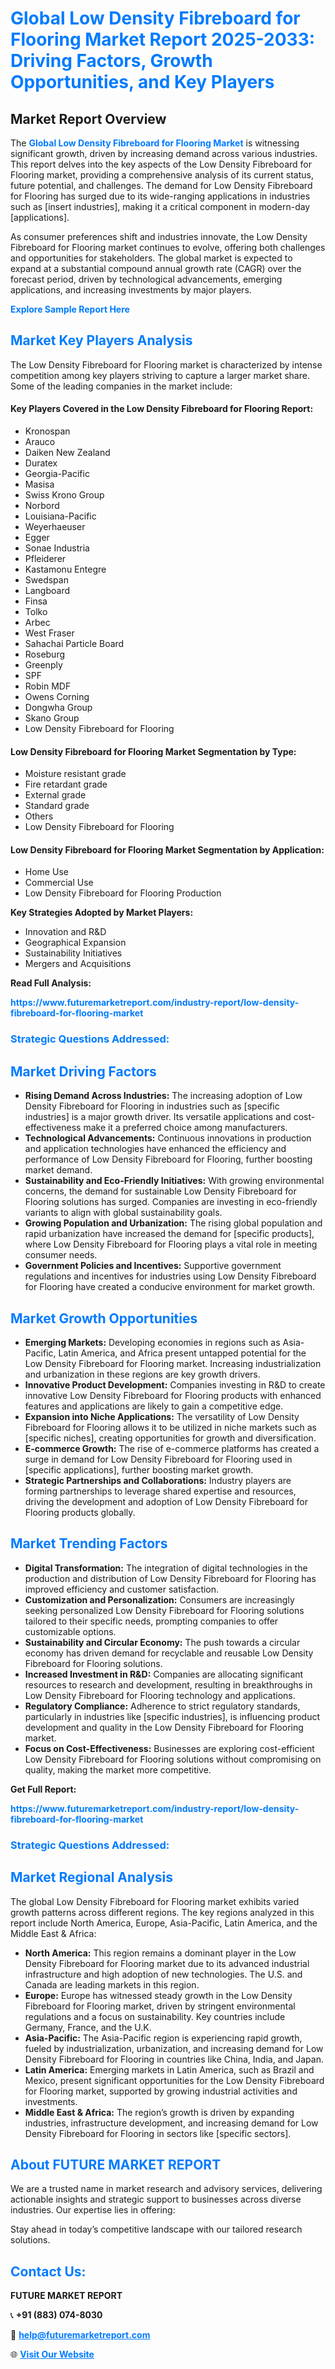 <h1 style="color: #007BFF;">Global Low Density Fibreboard for Flooring Market Report 2025-2033: Driving Factors, Growth Opportunities, and Key Players</h1>

<section id="overview">
<h2>Market Report Overview</h2>
<p>The <a href="https://www.futuremarketreport.com/industry-report/low-density-fibreboard-for-flooring-market" style="color: #007BFF; text-decoration: none;"><strong>Global Low Density Fibreboard for Flooring Market</strong></a> is witnessing significant growth, driven by increasing demand across various industries. This report delves into the key aspects of the Low Density Fibreboard for Flooring market, providing a comprehensive analysis of its current status, future potential, and challenges. The demand for Low Density Fibreboard for Flooring has surged due to its wide-ranging applications in industries such as [insert industries], making it a critical component in modern-day [applications].</p>
<p>As consumer preferences shift and industries innovate, the Low Density Fibreboard for Flooring market continues to evolve, offering both challenges and opportunities for stakeholders. The global market is expected to expand at a substantial compound annual growth rate (CAGR) over the forecast period, driven by technological advancements, emerging applications, and increasing investments by major players.</p>
</section>

<section id="overview">
<p><a href="https://www.futuremarketreport.com/request-sample/reportId=110599" style="color: #007BFF; text-decoration: none;"><strong>Explore Sample Report Here</strong></a></p>
</section>

<section id="key-players">
<h2 style="color: #007BFF;">Market Key Players Analysis</h2>
<p>The Low Density Fibreboard for Flooring market is characterized by intense competition among key players striving to capture a larger market share. Some of the leading companies in the market include:</p>
<h4>Key Players Covered in the Low Density Fibreboard for Flooring Report:</h4>
<ul><li>Kronospan</li><li>Arauco</li><li>Daiken New Zealand</li><li>Duratex</li><li>Georgia-Pacific</li><li>Masisa</li><li>Swiss Krono Group</li><li>Norbord</li><li>Louisiana-Pacific</li><li>Weyerhaeuser</li><li>Egger</li><li>Sonae Industria</li><li>Pfleiderer</li><li>Kastamonu Entegre</li><li>Swedspan</li><li>Langboard</li><li>Finsa</li><li>Tolko</li><li>Arbec</li><li>West Fraser</li><li>Sahachai Particle Board</li><li>Roseburg</li><li>Greenply</li><li>SPF</li><li>Robin MDF</li><li>Owens Corning</li><li>Dongwha Group</li><li>Skano Group</li><li>Low Density Fibreboard for Flooring</li></ul>
<h4>Low Density Fibreboard for Flooring Market Segmentation by Type:</h4>
<ul><li>Moisture resistant grade</li><li>Fire retardant grade</li><li>External grade</li><li>Standard grade</li><li>Others</li><li>Low Density Fibreboard for Flooring</li></ul>

<h4>Low Density Fibreboard for Flooring Market Segmentation by Application:</h4>
<ul><li>Home Use</li><li>Commercial Use</li><li>Low Density Fibreboard for Flooring Production</li></ul>
<p><strong>Key Strategies Adopted by Market Players:</strong></p>
<ul>
<li>Innovation and R&D</li>
<li>Geographical Expansion</li>
<li>Sustainability Initiatives</li>
<li>Mergers and Acquisitions</li>
</ul>
</section>

<section>
<p><strong>Read Full Analysis: </strong></p><a href="https://www.futuremarketreport.com/industry-report/low-density-fibreboard-for-flooring-market" style="color: #007BFF; text-decoration: none;"><strong>https://www.futuremarketreport.com/industry-report/low-density-fibreboard-for-flooring-market</strong></a>
<h3 style="color: #007BFF;">Strategic Questions Addressed:</h3>
</section>

<section id="driving-factors">
<h2 style="color: #007BFF;">Market Driving Factors</h2>
<ul>
<li><strong>Rising Demand Across Industries:</strong> The increasing adoption of Low Density Fibreboard for Flooring in industries such as [specific industries] is a major growth driver. Its versatile applications and cost-effectiveness make it a preferred choice among manufacturers.</li>
<li><strong>Technological Advancements:</strong> Continuous innovations in production and application technologies have enhanced the efficiency and performance of Low Density Fibreboard for Flooring, further boosting market demand.</li>
<li><strong>Sustainability and Eco-Friendly Initiatives:</strong> With growing environmental concerns, the demand for sustainable Low Density Fibreboard for Flooring solutions has surged. Companies are investing in eco-friendly variants to align with global sustainability goals.</li>
<li><strong>Growing Population and Urbanization:</strong> The rising global population and rapid urbanization have increased the demand for [specific products], where Low Density Fibreboard for Flooring plays a vital role in meeting consumer needs.</li>
<li><strong>Government Policies and Incentives:</strong> Supportive government regulations and incentives for industries using Low Density Fibreboard for Flooring have created a conducive environment for market growth.</li>
</ul>
</section>

<section id="growth-opportunities">
<h2 style="color: #007BFF;">Market Growth Opportunities</h2>
<ul>
<li><strong>Emerging Markets:</strong> Developing economies in regions such as Asia-Pacific, Latin America, and Africa present untapped potential for the Low Density Fibreboard for Flooring market. Increasing industrialization and urbanization in these regions are key growth drivers.</li>
<li><strong>Innovative Product Development:</strong> Companies investing in R&D to create innovative Low Density Fibreboard for Flooring products with enhanced features and applications are likely to gain a competitive edge.</li>
<li><strong>Expansion into Niche Applications:</strong> The versatility of Low Density Fibreboard for Flooring allows it to be utilized in niche markets such as [specific niches], creating opportunities for growth and diversification.</li>
<li><strong>E-commerce Growth:</strong> The rise of e-commerce platforms has created a surge in demand for Low Density Fibreboard for Flooring used in [specific applications], further boosting market growth.</li>
<li><strong>Strategic Partnerships and Collaborations:</strong> Industry players are forming partnerships to leverage shared expertise and resources, driving the development and adoption of Low Density Fibreboard for Flooring products globally.</li>
</ul>
</section>

<section id="trending-factors">
<h2 style="color: #007BFF;">Market Trending Factors</h2>
<ul>
<li><strong>Digital Transformation:</strong> The integration of digital technologies in the production and distribution of Low Density Fibreboard for Flooring has improved efficiency and customer satisfaction.</li>
<li><strong>Customization and Personalization:</strong> Consumers are increasingly seeking personalized Low Density Fibreboard for Flooring solutions tailored to their specific needs, prompting companies to offer customizable options.</li>
<li><strong>Sustainability and Circular Economy:</strong> The push towards a circular economy has driven demand for recyclable and reusable Low Density Fibreboard for Flooring solutions.</li>
<li><strong>Increased Investment in R&D:</strong> Companies are allocating significant resources to research and development, resulting in breakthroughs in Low Density Fibreboard for Flooring technology and applications.</li>
<li><strong>Regulatory Compliance:</strong> Adherence to strict regulatory standards, particularly in industries like [specific industries], is influencing product development and quality in the Low Density Fibreboard for Flooring market.</li>
<li><strong>Focus on Cost-Effectiveness:</strong> Businesses are exploring cost-efficient Low Density Fibreboard for Flooring solutions without compromising on quality, making the market more competitive.</li>
</ul>
</section>

<section>
<p><strong>Get Full Report: </strong></p><a href="https://www.futuremarketreport.com/industry-report/low-density-fibreboard-for-flooring-market" style="color: #007BFF; text-decoration: none;"><strong>https://www.futuremarketreport.com/industry-report/low-density-fibreboard-for-flooring-market</strong></a>
<h3 style="color: #007BFF;">Strategic Questions Addressed:</h3>
</section>


<section id="regional-analysis">
<h2 style="color: #007BFF;">Market Regional Analysis</h2>
<p>The global Low Density Fibreboard for Flooring market exhibits varied growth patterns across different regions. The key regions analyzed in this report include North America, Europe, Asia-Pacific, Latin America, and the Middle East & Africa:</p>
<ul>
<li><strong>North America:</strong> This region remains a dominant player in the Low Density Fibreboard for Flooring market due to its advanced industrial infrastructure and high adoption of new technologies. The U.S. and Canada are leading markets in this region.</li>
<li><strong>Europe:</strong> Europe has witnessed steady growth in the Low Density Fibreboard for Flooring market, driven by stringent environmental regulations and a focus on sustainability. Key countries include Germany, France, and the U.K.</li>
<li><strong>Asia-Pacific:</strong> The Asia-Pacific region is experiencing rapid growth, fueled by industrialization, urbanization, and increasing demand for Low Density Fibreboard for Flooring in countries like China, India, and Japan.</li>
<li><strong>Latin America:</strong> Emerging markets in Latin America, such as Brazil and Mexico, present significant opportunities for the Low Density Fibreboard for Flooring market, supported by growing industrial activities and investments.</li>
<li><strong>Middle East & Africa:</strong> The region’s growth is driven by expanding industries, infrastructure development, and increasing demand for Low Density Fibreboard for Flooring in sectors like [specific sectors].</li>
</ul>
</section>

<footer>
<h2 style="color: #007BFF;">About FUTURE MARKET REPORT</h2>
<p>We are a trusted name in market research and advisory services, delivering actionable insights and strategic support to businesses across diverse industries. Our expertise lies in offering:</p>

<p>Stay ahead in today’s competitive landscape with our tailored research solutions.</p>

<h2 style="color: #007BFF;">Contact Us:</h2>
<p><strong>FUTURE MARKET REPORT</strong></p>
<p>📞 <strong>+91 (883) 074-8030</strong></p>
<p>📧 <strong><a href="mailto:help@futuremarketreport.com" style="color: #007BFF;">help@futuremarketreport.com</a></strong></p>
<p>🌐 <strong><a href="https://www.futuremarketreport.com/" style="color: #007BFF;">Visit Our Website</a></strong></p>
</footer>
